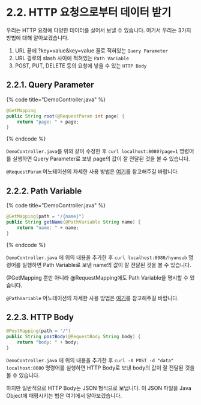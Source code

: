 # 2.2. HTTP 요청으로부터 데이터 받기

우리는 HTTP 요청에 다양한 데이터를 실어서 보낼 수 있습니다. 여기서 우리는 3가지 방법에 대해 알아보겠습니다.

1. URL 끝에 ?key=value&key=value 꼴로 적혀있는 `Query Parameter`
2. URL 경로의 slash 사이에 적혀있는 `Path Variable`
3. POST, PUT, DELETE 등의 요청에 넣을 수 있는 `HTTP Body` 

## 2.2.1. Query Parameter

{% code title="DemoController.java" %}
```java
@GetMapping
public String root(@RequestParam int page) {
    return "page: " + page;
}
```
{% endcode %}

`DemoController.java`를 위와 같이 수정한 후 `curl localhost:8080?page=1` 명령어를 실행하면 Query Parameter로 보낸 page의 값이 잘 전달된 것을 볼 수 있습니다.

`@RequestParam` 어노테이션의 자세한 사용 방법은 [여기](https://www.baeldung.com/spring-request-param)를 참고해주길 바랍니다.

## 2.2.2. Path Variable

{% code title="DemoController.java" %}
```java
@GetMapping(path = "/{name}")
public String getName(@PathVariable String name) {
    return "name: " + name;
}
```
{% endcode %}

`DemoController.java` 에 위의 내용을 추가한 후 `curl localhost:8080/hyunsub` 명령어를 실행하면 Path Variable로 보낸 name의 값이 잘 전달된 것을 볼 수 있습니다.

@GetMapping 뿐만 아니라 @RequestMapping에도 Path Variable을 명시할 수 있습니다.

`@PathVariable` 어노테이션의 자세한 사용 방법은 [여기](https://www.baeldung.com/spring-pathvariable)를 참고해주길 바랍니다.

## 2.2.3. HTTP Body

```java
@PostMapping(path = "/")
public String postBody(@RequestBody String body) {
    return "body: " + body;
}
```

`DemoController.java` 에 위의 내용을 추가한 후 `curl -X POST -d "data" localhost:8080` 명령어를 실행하면 HTTP Body로 보낸 body의 값이 잘 전달된 것을 볼 수 있습니다.

하지만 일반적으로 HTTP Body는 JSON 형식으로 보냅니다. 이 JSON 파일을 Java Object에 매핑시키는 법은 여기에서 알아보겠습니다.

